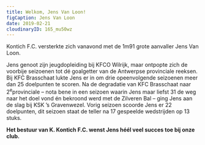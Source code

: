 ```yaml
---
title: Welkom, Jens Van Loon!
figCaption: Jens Van Loon
date: 2019-02-21
cloudinaryID: 165_mu50wz
---
```

<p>Kontich F.C. versterkte zich vanavond met de 1m91 grote aanvaller Jens Van Loon.</p>
<p>Jens genoot zijn jeugdopleiding bij KFCO Wilrijk, maar ontpopte zich de voorbije seizoenen tot d&eacute; goalgetter van de Antwerpse provinciale reeksen. Bij KFC Brasschaat lukte Jens er in om drie opeenvolgende seizoenen meer dan 25 doelpunten te scoren. Na de degradatie van KFC Brasschaat naar 2<sup>e</sup>provinciale &ndash; nota bene in een seizoen waarin Jens maar liefst 31 de weg naar het doel vond &eacute;n bekroond werd met de Zilveren Bal &ndash; ging Jens aan de slag bij KSK &rsquo;s Gravenwezel. Vorig seizoen scoorde Jens er 22 doelpunten, dit seizoen staat de teller na 17 gespeelde wedstrijden op 13 stuks.</p>
<p><strong>Het bestuur van K. Kontich F.C. wenst Jens h&eacute;&eacute;l veel succes toe bij onze club.</strong></p>